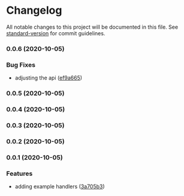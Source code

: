 # Changelog

All notable changes to this project will be documented in this file. See [standard-version](https://github.com/conventional-changelog/standard-version) for commit guidelines.

### 0.0.6 (2020-10-05)


### Bug Fixes

* adjusting the api ([ef9a665](https://github.com/JordanSinko/the-slack-pipeline-approval/commit/ef9a665b9859371d580db8798eb621ae22991b5a))

### 0.0.5 (2020-10-05)

### 0.0.4 (2020-10-05)

### 0.0.3 (2020-10-05)

### 0.0.2 (2020-10-05)

### 0.0.1 (2020-10-05)


### Features

* adding example handlers ([3a705b3](https://github.com/JordanSinko/the-slack-pipeline-approval/commit/3a705b3ef172088396ab4ace0de8517b079ac8c0))

